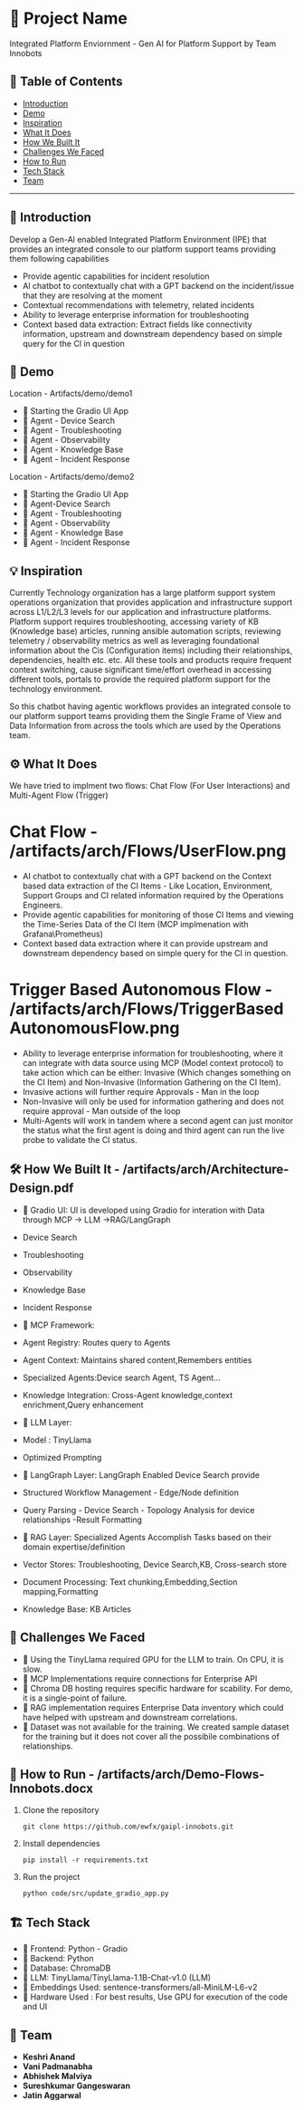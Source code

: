 # 🚀 Project Name
Integrated Platform Enviornment - Gen AI for Platform Support by Team Innobots

## 📌 Table of Contents
- [Introduction](#introduction)
- [Demo](#demo)
- [Inspiration](#inspiration)
- [What It Does](#what-it-does)
- [How We Built It](#how-we-built-it)
- [Challenges We Faced](#challenges-we-faced)
- [How to Run](#how-to-run)
- [Tech Stack](#tech-stack)
- [Team](#team)

---

## 🎯 Introduction
Develop a Gen-Al enabled Integrated Platform Environment (IPE) that provides an integrated console to our platform support teams providing them following capabilities

- Provide agentic capabilities for incident resolution
- Al chatbot to contextually chat with a GPT backend on the incident/issue that they are resolving at the moment
- Contextual recommendations with telemetry, related incidents
- Ability to leverage enterprise information for troubleshooting
- Context based data extraction: Extract fields like connectivity information, upstream and downstream dependency based on simple query for the Cl in question

## 🎥 Demo
Location - Artifacts/demo/demo1
- 🔹 Starting the Gradio UI App
- 🔹 Agent - Device Search
- 🔹 Agent - Troubleshooting
- 🔹 Agent - Observability
- 🔹 Agent - Knowledge Base
- 🔹 Agent - Incident Response

Location - Artifacts/demo/demo2
- 🔹 Starting the Gradio UI App
- 🔹 Agent-Device Search
- 🔹 Agent - Troubleshooting
- 🔹 Agent - Observability
- 🔹 Agent - Knowledge Base
- 🔹 Agent - Incident Response

## 💡 Inspiration
Currently Technology organization has a large platform support system operations organization that provides application and infrastructure support across L1/L2/L3 levels for our application and infrastructure platforms. Platform support requires troubleshooting, accessing variety of KB (Knowledge base) articles, running ansible automation scripts, reviewing telemetry / observability metrics as well as leveraging foundational information about the Cis (Configuration items) including their relationships, dependencies, health etc. etc. All these tools and products require frequent context switching, cause significant time/effort overhead in accessing different tools, portals to provide the required platform support for the technology environment.

So this chatbot having agentic workflows provides an integrated console to our platform support teams providing them the Single Frame of View and Data Information from across the tools which are used by the Operations team.

## ⚙️ What It Does
We have tried to implment two flows: Chat Flow (For User Interactions) and Multi-Agent Flow (Trigger)
# Chat Flow - /artifacts/arch/Flows/UserFlow.png
- AI chatbot to contextually chat with a GPT backend on the Context based data extraction of the CI Items - Like Location, Environment, Support Groups and CI related information required by the Operations Engineers.
- Provide agentic capabilities for monitoring of those CI Items and viewing the Time-Series Data of the CI Item (MCP implmenation with Grafana\Prometheus)
- Context based data extraction where it can provide upstream and downstream dependency based on simple query for the CI in question.

# Trigger Based Autonomous Flow - /artifacts/arch/Flows/TriggerBasedAutonomousFlow.png
- Ability to leverage enterprise information for troubleshooting, where it can integrate with data source using MCP (Model context protocol) to take action which can be either: Invasive (Which changes something on the CI Item) and Non-Invasive (Information Gathering on the CI Item). 
- Invasive actions will further require Approvals - Man in the loop
- Non-Invasive will only be used for information gathering and does not require approval - Man outside of the loop
- Multi-Agents will work in tandem where a second agent can just monitor the status what the first agent is doing and third agent can run the live probe to validate the CI status.

## 🛠️ How We Built It - /artifacts/arch/Architecture-Design.pdf

- 🔹 Gradio UI: UI is developed using Gradio for interation with Data through MCP -> LLM ->RAG/LangGraph
- Device Search
- Troubleshooting
- Observability
- Knowledge Base
- Incident Response

- 🔹 MCP Framework:
- Agent Registry: Routes query to Agents
- Agent Context: Maintains shared content,Remembers entities
- Specialized Agents:Device search Agent, TS Agent... 
- Knowledge Integration: Cross-Agent knowledge,context enrichment,Query enhancement

- 🔹 LLM Layer:
- Model : TinyLlama
- Optimized Prompting

- 🔹 LangGraph Layer: LangGraph Enabled Device Search provide
- Structured Workflow Management - Edge/Node definition
- Query Parsing - Device Search - Topology Analysis for device relationships -Result Formatting

- 🔹 RAG Layer: Specialized Agents Accomplish Tasks based on their domain expertise/definition
- Vector Stores: Troubleshooting, Device Search,KB, Cross-search store
- Document Processing: Text chunking,Embedding,Section mapping,Formatting
- Knowledge Base: KB Articles

## 🚧 Challenges We Faced
- 🔹 Using the TinyLlama required GPU for the LLM to train. On CPU, it is slow.
- 🔹 MCP Implementations require connections for Enterprise API
- 🔹 Chroma DB hosting requires specific hardware for scability. For demo, it is a single-point of failure.
- 🔹 RAG implementation requires Enterprise Data inventory which could have helped with upstream and downstream correlations.
- 🔹 Dataset was not available for the training. We created sample dataset for the training but it does not cover all the possibile combinations of relationships.

## 🏃 How to Run - /artifacts/arch/Demo-Flows-Innobots.docx
1. Clone the repository  
   ```
   git clone https://github.com/ewfx/gaipl-innobots.git
   ```
2. Install dependencies  
   ```
   pip install -r requirements.txt
   ```
3. Run the project  
   ```
   python code/src/update_gradio_app.py
   ```

## 🏗️ Tech Stack
- 🔹 Frontend: Python - Gradio
- 🔹 Backend: Python
- 🔹 Database: ChromaDB
- 🔹 LLM: TinyLlama/TinyLlama-1.1B-Chat-v1.0 (LLM)
- 🔹 Embeddings Used: sentence-transformers/all-MiniLM-L6-v2
- 🔹 Hardware Used : For best results, Use GPU for execution of the code and UI

## 👥 Team
- **Keshri Anand**
- **Vani Padmanabha**
- **Abhishek Malviya**
- **Sureshkumar Gangeswaran**
- **Jatin Aggarwal**